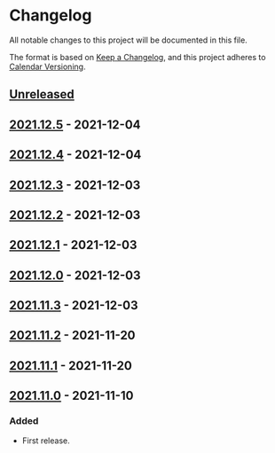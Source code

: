 # Changelog
All notable changes to this project will be documented in this file.

The format is based on [Keep a Changelog](https://keepachangelog.com/en/1.0.0/),
and this project adheres to [Calendar Versioning](https://calver.org/).


## [Unreleased]

## [2021.12.5] - 2021-12-04

## [2021.12.4] - 2021-12-04

## [2021.12.3] - 2021-12-03

## [2021.12.2] - 2021-12-03

## [2021.12.1] - 2021-12-03

## [2021.12.0] - 2021-12-03

## [2021.11.3] - 2021-12-03

## [2021.11.2] - 2021-11-20

## [2021.11.1] - 2021-11-20

## [2021.11.0] - 2021-11-10
### Added
- First release.

[Unreleased]: https://github.com/kipyin/lego-manager/compare/v2021.12.5...HEAD
[2021.12.5]: https://github.com/kipyin/lego-manager/compare/v2021.12.4...v2021.12.5
[2021.12.4]: https://github.com/kipyin/lego-manager/compare/v2021.12.3...v2021.12.4
[2021.12.3]: https://github.com/kipyin/lego-manager/compare/v2021.12.2...v2021.12.3
[2021.12.2]: https://github.com/kipyin/lego-manager/compare/v2021.12.1...v2021.12.2
[2021.12.1]: https://github.com/kipyin/lego-manager/compare/v2021.12.0...v2021.12.1
[2021.12.0]: https://github.com/kipyin/lego-manager/compare/v2021.11.3...v2021.12.0
[2021.11.3]: https://github.com/kipyin/lego-manager/compare/v2021.11.2...v2021.11.3
[2021.11.2]: https://github.com/kipyin/lego-manager/compare/v2021.11.1...v2021.11.2
[2021.11.1]: https://github.com/kipyin/lego-manager/compare/v2021.11.0...v2021.11.1
[2021.11.0]: https://github.com/kipyin/lego-manager/compare/releases/tag/v2021.11.0
